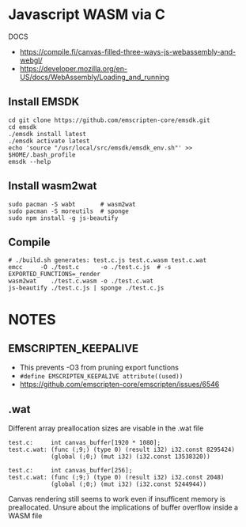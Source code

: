 # Javascript WASM via C
DOCS
- https://compile.fi/canvas-filled-three-ways-js-webassembly-and-webgl/
- https://developer.mozilla.org/en-US/docs/WebAssembly/Loading_and_running


## Install EMSDK
```
cd git clone https://github.com/emscripten-core/emsdk.git
cd emsdk
./emsdk install latest
./emsdk activate latest
echo 'source "/usr/local/src/emsdk/emsdk_env.sh"' >> $HOME/.bash_profile
emsdk --help
```

## Install wasm2wat
```
sudo pacman -S wabt       # wasm2wat
sudo pacman -S moreutils  # sponge
sudo npm install -g js-beautify
```

## Compile
```
# ./build.sh generates: test.c.js test.c.wasm test.c.wat
emcc     -O ./test.c      -o ./test.c.js  # -s EXPORTED_FUNCTIONS=_render
wasm2wat    ./test.c.wasm -o ./test.c.wat
js-beautify ./test.c.js | sponge ./test.c.js
```

# NOTES

## EMSCRIPTEN_KEEPALIVE
- This prevents -O3 from pruning export functions
- `#define EMSCRIPTEN_KEEPALIVE attribute((used))`
- https://github.com/emscripten-core/emscripten/issues/6546

## .wat

Different array preallocation sizes are visable in the .wat file 
```
test.c:     int canvas_buffer[1920 * 1080];  
test.c.wat: (func (;9;) (type 0) (result i32) i32.const 8295424) 
            (global (;0;) (mut i32) (i32.const 13538320))

test.c:     int canvas_buffer[256];
test.c.wat: (func (;9;) (type 0) (result i32) i32.const 2048)    
            (global (;0;) (mut i32) (i32.const 5244944))
```

Canvas rendering still seems to work even if insufficent memory is preallocated.
Unsure about the implications of buffer overflow inside a WASM file 